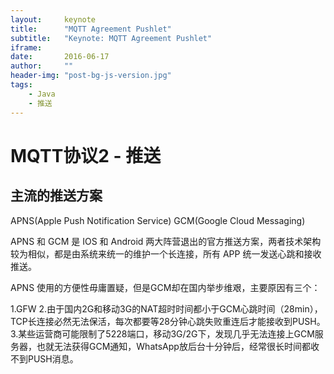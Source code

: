```yaml
---
layout:     keynote
title:      "MQTT Agreement Pushlet"
subtitle:   "Keynote: MQTT Agreement Pushlet"
iframe:     
date:       2016-06-17
author:     ""
header-img: "post-bg-js-version.jpg"
tags:
    - Java
    - 推送
---
```

# MQTT协议2 - 推送

## 主流的推送方案

APNS(Apple Push Notification Service)
GCM(Google Cloud Messaging)

APNS 和 GCM 是 IOS 和 Android 两大阵营退出的官方推送方案，两者技术架构较为相似，都是由系统来统一的维护一个长连接，所有 APP 统一发送心跳和接收推送。

APNS 使用的方便性毋庸置疑，但是GCM却在国内举步维艰，主要原因有三个：

1.GFW
2.由于国内2G和移动3G的NAT超时时间都小于GCM心跳时间（28min），TCP长连接必然无法保活，每次都要等28分钟心跳失败重连后才能接收到PUSH。
3.某些运营商可能限制了5228端口，移动3G/2G下，发现几乎无法连接上GCM服务器，也就无法获得GCM通知，WhatsApp放后台十分钟后，经常很长时间都收不到PUSH消息。
